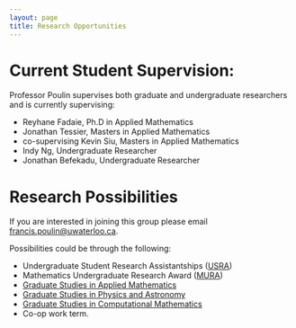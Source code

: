 ```yaml
---
layout: page
title: Research Opportunities
---
```


# Current Student Supervision:

Professor Poulin supervises both graduate and undergraduate researchers and is currently supervising:

- Reyhane Fadaie, Ph.D in Applied Mathematics
- Jonathan Tessier, Masters in Applied Mathematics
- co-supervising Kevin Siu, Masters in Applied Mathematics
- Indy Ng, Undergraduate Researcher
- Jonathan Befekadu, Undergraduate Researcher 

# Research Possibilities

If you are interested in joining this group please email <francis.poulin@uwaterloo.ca>.  

Possibilities could be through the following:

* Undergraduate Student Research Assistantships ([USRA](https://uwaterloo.ca/applied-mathematics/current-undergraduates/undergraduate-research-opportunities))
* Mathematics Undergraduate Research Award ([MURA](https://uwaterloo.ca/math/research/research-information-students/mathematics-undergraduate-research-award-mura))
* [Graduate Studies in Applied Mathematics](https://uwaterloo.ca/applied-mathematics/graduate-students)
* [Graduate Studies in Physics and Astronomy](https://uwaterloo.ca/physics-astronomy/graduate-studies)
* [Graduate Studies in Computational Mathematics](https://uwaterloo.ca/computational-mathematics/future-masters-students)
* Co-op work term.
